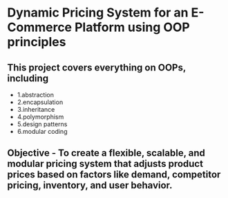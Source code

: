 # Dynamic Pricing System for an E-Commerce Platform using OOP principles

## This project covers everything on OOPs, including 
* 1.abstraction
* 2.encapsulation
* 3.inheritance
* 4.polymorphism
* 5.design patterns
* 6.modular coding

## Objective - To create a flexible, scalable, and modular pricing system that adjusts product prices based on factors like demand, competitor pricing, inventory, and user behavior.